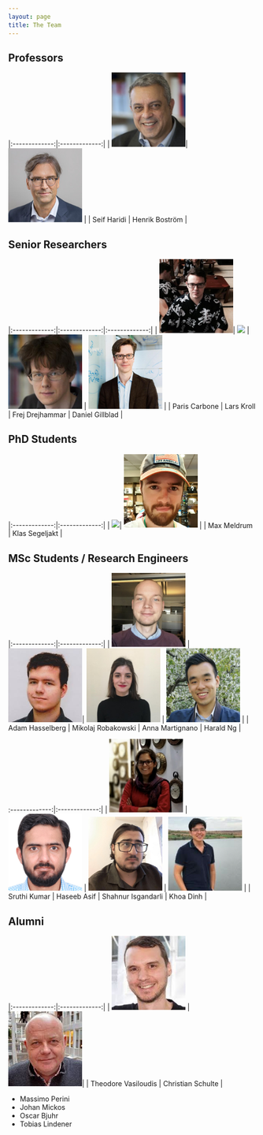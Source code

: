 ```yaml
---
layout: page
title: The Team
---
```



Professors
-------- 

|:-------------:|:-------------:|
| <img src="/assets/images/people/seif.jpg" width="150px">| <img src="/assets/images/people/henrik.jpg" width="150px"> |
| Seif Haridi | Henrik Boström |

Senior Researchers
--------

|:-------------:|:-------------:|:-------------:|
| <img src="/assets/images/people/paris.jpg" width="150px">| <img src="/assets/images/people/lars.jpg" width="150px"> | <img src="/assets/images/people/frej.jpg" width="150px"> | <img src="/assets/images/people/daniel.jpg" width="150px"> |
| Paris Carbone |  Lars Kroll   | Frej Drejhammar  |  Daniel Gillblad |

PhD Students
--------

|:-------------:|:-------------:|
| <img src="/assets/images/people/max.jpg" width="150px">| <img src="/assets/images/people/klas.jpg" width="150px"> |
| Max Meldrum | Klas Segeljakt |

MSc Students / Research Engineers
--------

|:-------------:|:-------------:|
| <img src="/assets/images/people/adam.jpg" width="150px"> | <img src="/assets/images/people/mikolaj.jpg" width="150px">| <img src="/assets/images/people/anna.jpg" width="150px"> | <img src="/assets/images/people/harald.jpg" width="150px"> | 
| Adam Hasselberg | Mikolaj Robakowski | Anna Martignano | Harald Ng |

:-------------:|:-------------:|
|  <img src="/assets/images/people/sruthi.jpg" width="150px"> | <img src="/assets/images/people/haseeb.jpg" width="150px"> | <img src="/assets/images/people/shahnur.jpg" width="150px"> | <img src="/assets/images/people/khoa.jpg" width="150px"> |
|  Sruthi Kumar | Haseeb Asif | Shahnur Isgandarli | Khoa Dinh |

Alumni
-------- 

|:-------------:|:-------------:|
| <img src="/assets/images/people/theo.jpg" width="150px"> | <img src="/assets/images/people/christian.jpg" width="150px">| 
| Theodore Vasiloudis | Christian Schulte |


- Massimo Perini
- Johan Mickos
- Oscar Bjuhr 
- Tobias Lindener




<!-- ![alt text](https://github.com/adam-p/markdown-here/raw/master/src/common/images/icon48.png "Logo Title Text 1") -->



<!-- | 
<img src="/assets/images/people/max.jpg" width="150px"> 
Max Meldrum 

| <img src="/assets/images/people/klas.jpg" width="150px">
Klas Segeljakt  

| <img src="/assets/images/people/lars.jpg" width="150px"> 
Lars Kroll

| <img src="/assets/images/people/theo.jpg" width="150px">
Theodore Vasiloudis -----:|

| <img src="/assets/images/people/paris.jpg" width="150px">
Paris Carbone

| <img src="/assets/images/people/daniel.jpg" width="150px">
Daniel Gildblad

| <img src="/assets/images/people/seif.jpg" width="150px">
Seif Haridi

| <img src="/assets/images/people/christian.jpg" width="150px">
Christian Schulte

-----:|  -->
